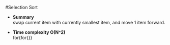 #Selection Sort
* **Summary**  
swap current item with currently smallest item, and move 1 item forward.</p></li>
* **Time complexity O(N^2)**  
for{for{}}
